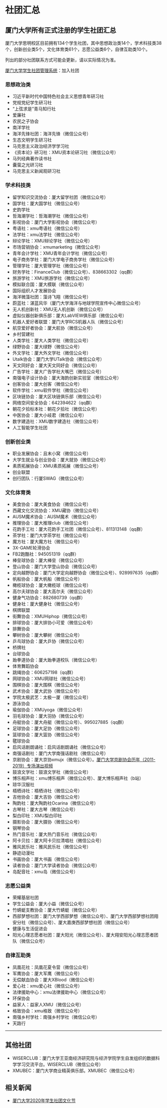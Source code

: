 # 社团汇总

## 厦门大学所有正式注册的学生社团汇总

厦门大学思明校区目前拥有134个学生社团，其中思想政治类14个，学术科技类38个，创新创业类5个，文化体育类61个，志愿公益类6个，自律互助类10个。

列出的部分社团联系方式可能会更新，请以实际情况为准。

[厦门大学学生社团管理系统](http://xsst.xmu.edu.cn/)：加入社团

### 思想政治类

- 习近平新时代中国特色社会主义思想青年研习社
- 党规党纪学生研习社
- “上弦求是”青马知行社
- 爱廉社
- 农民之子协会
- 南洋学社
- 海洋先锋社团：海洋先锋（微信公众号）
- 生态文明学生研习社
- 马克思主义政治经济学学习社
- 《资本论》研习社：XMU资本论研习社（微信公众号）
- 马列经典著作读书社
- 囊萤之光研习社
- 马克思主义新闻观研习社

### 学术科技类

- 留学知识交流协会：厦大留学社团（微信公众号）
- 国学社：厦大国学社（微信公众号）
- 史韵学社
- 哲海潮学社：哲海潮学社（微信公众号）
- 影视协会：厦门大学影视协会（微信公众号）
- 粤语社：xmu粤语社（微信公众号）
- 法学社：xmu法学社（微信公众号）
- 辩论学社：XMU辩论学社（微信公众号）
- 市场营销协会：xmumarketing（微信公众号）
- 青年会计学社：XMU青年会计学社（微信公众号）
- 电子商务学社：厦门大学电子商务学社（微信公众号）
- 管理学社：厦大管理学社（微信公众号）
- 财务学社：FinanceClub（微信公众号）、838663302（qq群）
- 旅游学社：XMU旅游学社（微信公众号）
- 模拟联合国：厦大模联（微信公众号）
- 国际组织人才发展协会
- 海洋微藻社团：藻诗飞翔（微信公众号）
- 蔚蓝社：湛蓝风华（厦门大学海洋与地球学院宣传中心微信公众号）
- 无人机创新社：XMU无人机创新（微信公众号）
- 虚拟仪器创新俱乐部：厦大LabVIEW俱乐部（微信公众号）
- 机器人爱好者联盟：厦门大学RCS机器人队（微信公众号）
- 航空爱好者协会：厦大航协（微信公众号）
- 乡村营建社
- 人类学社：厦大人类学社（微信公众号）
- 绿野协会：厦大绿野（微信公众号）
- 外文学社：厦大外文学社（微信公众号）
- Utalk协会：厦门大学UTalk协会（微信公众号）
- 天文同好会：厦大天文同好会（微信公众号）
- 广告学社：厦大广告学社大嘴巴（微信公众号）
- 南强电子设计协会：厦大海韵创新实验室（微信公众号）
- 创客协会：厦大创客（微信公众号）
- 软件学社：xmu软件学社（微信公众号）
- 区块链协会：厦大区块链俱乐部（微信公众号）
- 网络空间安全协会：642394622（qq群）
- 朝花夕拾标本社：朝花夕拾社（微信公众号）
- 中医协会：厦大小岐君（微信公众号）
- 数字建造社：XMU数字建造社（微信公众号）
- 人工智能学生社团

### 创新创业类

- 职业发展协会：且末小窝（微信公众号）
- 大学生就业与创业协会：厦大就协（微信公众号）
- 素质拓展协会：XMU素质拓展（微信公众号）
- 创业联盟
- 创行团队：行厦SWAG（微信公众号）

### 文化体育类

- 美食协会：厦大美食协会（微信公众号）
- 西藏文化交流协会：XMU藏协（微信公众号）
- AUSM魔术协会：AUSM魔术（微信公众号）
- 推理协会：厦大推理club（微信公众号）
- 花韵手工社：厦大花韵手工社团（微信公众号）、811313148（qq群）
- 茶学社：厦门大学茶学社（微信公众号）
- 魔方社：厦大魔方社（微信公众号）
- 3X-GAME轮滑协会
- FB2跑酷社：945051319（qq群）
- 棒垒球协会：厦大棒垒（微信公众号）
- 登山协会：厦门大学登山协会（微信公众号）
- 定向越野协会：厦门大学定向越野协会（微信公众号）、928997635（qq群）
- 帆船协会：厦大帆船（微信公众号）
- 橄榄球协会：厦大橄榄球（微信公众号）
- 高尔夫球协会：厦大高尔夫（微信公众号）
- 健身气功协会：882680739（qq群）
- 健身社：厦大健身社（微信公众号）
- 棋牌联盟
- 街舞协会：XMUHiphop（微信公众号）
- 排球协会：厦大排协小可爱（微信公众号）
- 排舞协会
- 攀树协会：厦大攀树（微信公众号）
- 乒乓球协会：厦大乒协（微信公众号）
- 桥牌社
- 台球协会
- 跆拳道协会：厦大跆拳道校队（微信公众号）
- 体育舞蹈协会
- 跳绳协会：606257198（qq群）
- 网球协会：XMU网球社（微信公众号）
- 围棋协会：厦大围棋（微信公众号）
- 武术协会：厦大武协（微信公众号）
- 学院太极武艺：太极一厦（微信公众号）
- 游泳协会
- 瑜伽协会：XMUyoga（微信公众号）
- 羽毛球协会：厦大羽协（微信公众号）
- 舟艇协会：厦大舟艇（微信公众号）、995027885（qq群）
- 足球协会：厦大足协（微信公众号）
- 篮球协会：厦大篮协（微信公众号）
- 毽球协会
- 启风话剧朗诵社：启风话剧朗诵社（微信公众号）
- 南强话剧社：厦门大学南强话剧社（微信公众号）
- 京剧协会：厦大京协xmujx（微信公众号）。[厦门大学京剧协会历年（2011-2019）专场演出视频](https://www.bilibili.com/video/BV1wW411N7aW)
- 鼓浪文学社：鼓浪文学社（微信公众号）
- 博乐相声社：xmu博乐相声（微信公众号）、厦大博乐相声社（b站）
- 琼华汉服社
- 梧栖诗社：梧栖诗社（微信公众号）
- 吉他协会：厦大吉协（微信公众号）
- 陶韵社：厦大陶韵社Ocarina（微信公众号）
- 古琴社：厦大古琴（微信公众号）
- 梨白印社：XMU梨白印社
- 摄影协会：厦大摄协（微信公众号）
- 钢琴协会
- 热门音乐社：厦大热门音乐社（微信公众号）
- 阿卡贝拉：厦大阿卡贝拉清唱社（微信公众号）
- 雅风民乐社：雅风民乐社（微信公众号）
- 静迹动漫社
- 书画协会：厦大书画（微信公众号）
- 读者协会：厦门大学读者协会（微信公众号）
- 岛配音社：xmu岛（微信公众号）

### 志愿公益类

- 荣耀基层社团
- 学生公益会：厦大小益（微信公众号）
- 竹蜻蜓支教协会：厦大竹蜻蜓（微信公众号）
- 西部梦想社团：厦门大学西部梦想（微信公众号）、厦门大学西部梦想社团翔安分社（微信公众号）、厦大嘉庚西部梦想社团（微信公众号）
- 健康与生活促进会
- 阳光心理志愿者社团：厦大阳光（微信公众号）、厦大翔安阳光心理志愿者团队（微信公众号）

### 自律互助类

- 凤凰花社：凤凰花夏令营（微信公众号）
- 军鹰协会：厦大军鹰（微信公众号）
- 无偿献血协会：厦大XBlood（微信公众号）
- 爱心社：xmu爱心社（微信公众号）
- 法律援助中心：xmu法律援助中心（微信公众号）
- 环保协会
- 益家人：益家人XMU（微信公众号）
- 格致协会：xmu格致（微信公众号）
- 南强乡村学社：南强乡村学社（微信公众号）
- 天路行

---

## 其他社团

- WISERCLUB：厦门大学王亚南经济研究院与经济学院学生自发组织的数据科学学习交流平台。WISERCLUB（微信公众号）
- XMUBEC：厦门大学商业精英俱乐部。XMUBEC（微信公众号）

## 相关新闻

- [厦门大学2020年学生社团文化节](https://mp.weixin.qq.com/s/x3tMXvKtb9SaEspxibk0pA)



